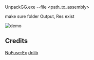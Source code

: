 UnpackGG.exe --file <path_to_assembly>

make sure folder Output, Res exist


![demo](https://github.com/01Xyris/UnpackGG/assets/169553099/fc25279b-08ea-47e3-979e-7ba5cc526a16)

## Credits
[NoFuserEx](https://github.com/undebel/NoFuserEx) 
[dnlib]([https://github.com/undebel/NoFuserEx](https://github.com/0xd4d/dnlib))
